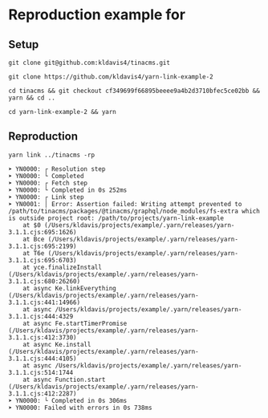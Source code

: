 # Reproduction example for 

## Setup

`git clone git@github.com:kldavis4/tinacms.git`

`git clone https://github.com/kldavis4/yarn-link-example-2`

`cd tinacms && git checkout cf349699f66895beeee9a4b2d3710bfec5ce02bb && yarn && cd ..`

`cd yarn-link-example-2 && yarn`

## Reproduction

```
yarn link ../tinacms -rp

➤ YN0000: ┌ Resolution step
➤ YN0000: └ Completed
➤ YN0000: ┌ Fetch step
➤ YN0000: └ Completed in 0s 252ms
➤ YN0000: ┌ Link step
➤ YN0001: │ Error: Assertion failed: Writing attempt prevented to /path/to/tinacms/packages/@tinacms/graphql/node_modules/fs-extra which is outside project root: /path/to/projects/yarn-link-example
    at $0 (/Users/kldavis/projects/example/.yarn/releases/yarn-3.1.1.cjs:695:1626)
    at Bce (/Users/kldavis/projects/example/.yarn/releases/yarn-3.1.1.cjs:695:2199)
    at T6e (/Users/kldavis/projects/example/.yarn/releases/yarn-3.1.1.cjs:695:6703)
    at yce.finalizeInstall (/Users/kldavis/projects/example/.yarn/releases/yarn-3.1.1.cjs:680:26260)
    at async Ke.linkEverything (/Users/kldavis/projects/example/.yarn/releases/yarn-3.1.1.cjs:441:14966)
    at async /Users/kldavis/projects/example/.yarn/releases/yarn-3.1.1.cjs:444:4329
    at async Fe.startTimerPromise (/Users/kldavis/projects/example/.yarn/releases/yarn-3.1.1.cjs:412:3730)
    at async Ke.install (/Users/kldavis/projects/example/.yarn/releases/yarn-3.1.1.cjs:444:4105)
    at async /Users/kldavis/projects/example/.yarn/releases/yarn-3.1.1.cjs:514:1744
    at async Function.start (/Users/kldavis/projects/example/.yarn/releases/yarn-3.1.1.cjs:412:2287)
➤ YN0000: └ Completed in 0s 306ms
➤ YN0000: Failed with errors in 0s 738ms
```
